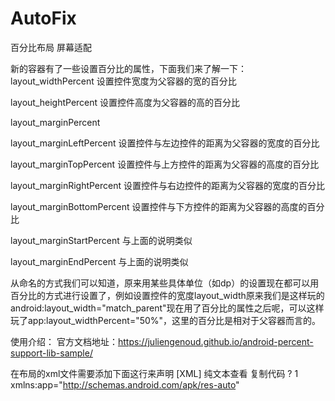 # AutoFix
百分比布局 屏幕适配

新的容器有了一些设置百分比的属性，下面我们来了解一下：
layout_widthPercent
设置控件宽度为父容器的宽的百分比


layout_heightPercent
设置控件高度为父容器的高的百分比


layout_marginPercent



layout_marginLeftPercent
设置控件与左边控件的距离为父容器的宽度的百分比


layout_marginTopPercent
设置控件与上方控件的距离为父容器的高度的百分比


layout_marginRightPercent
设置控件与右边控件的距离为父容器的宽度的百分比


layout_marginBottomPercent
设置控件与下方控件的距离为父容器的高度的百分比


layout_marginStartPercent
与上面的说明类似


layout_marginEndPercent
与上面的说明类似


从命名的方式我们可以知道，原来用某些具体单位（如dp）的设置现在都可以用百分比的方式进行设置了，例如设置控件的宽度layout_width原来我们是这样玩的android:layout_width="match_parent"现在用了百分比的属性之后呢，可以这样玩了app:layout_widthPercent="50%"，这里的百分比是相对于父容器而言的。


使用介绍：
官方文档地址：https://juliengenoud.github.io/android-percent-support-lib-sample/

在布局的xml文件需要添加下面这行来声明
[XML] 纯文本查看 复制代码
?
1
xmlns:app="http://schemas.android.com/apk/res-auto"


